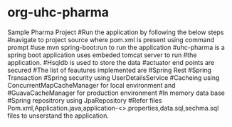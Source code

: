 # org-uhc-pharma
Sample Pharma Project
#Run the application by following the below steps 
	#navigate to project source where pom.xml is present using command prompt
	#use mvn spring-boot:run to run the application
#uhc-pharma is a spring boot application uses embeded tomcat server to run #the application.
#Hsqldb is used to store the data
#actuator end points are secured
#The list of feautures implemented are 
	#Spring Rest
	#Spring Transaction
	#Spring security using UserDetailsService
	#Cacheing using ConcurrentMapCacheManager for local environment and 		#GuavaCacheManager for production environment
	#In memory data base
	#Spring repositrory using JpaRepository
#Refer files 	Pom.xml,Application.java,application-<>.properties,data.sql,sechma.sql 	files 	to unserstand the application.
	